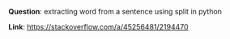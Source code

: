 **Question**: extracting word from a sentence using split in python

**Link**: https://stackoverflow.com/a/45256481/2194470

